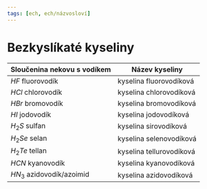 ```yaml
---
tags: [ech, ech/názvosloví]
---
```

# Bezkyslíkaté kyseliny
| Sloučenina nekovu s vodíkem | Název kyseliny           |
| --------------------------- | ------------------------ |
| $HF$ fluorovodík              | kyselina fluorovodíková  |
| $HCl$ chlorovodík             | kyselina chlorovodíková  |
| $HBr$ bromovodík              | kyselina bromovodíková   |
| $HI$ jodovodík                | kyselina jodovodíková    |
| $H_2S$ sulfan                 | kyselina sirovodíková    |
| $H_2Se$ selan                 | kyselina selenovodíková  |
| $H_2Te$ tellan                | kyselina tellurovodíková |
| $HCN$ kyanovodík              | kyselina kyanovodíková   |
| $HN_3$ azidovodík/azoimid     | kyselina azidovodíková                         |
